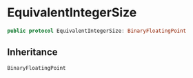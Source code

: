 # EquivalentIntegerSize

``` swift
public protocol EquivalentIntegerSize: BinaryFloatingPoint
```

## Inheritance

`BinaryFloatingPoint`
